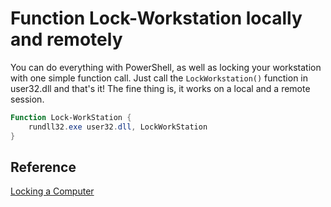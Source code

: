 # Function Lock-Workstation locally and remotely


You can do everything with PowerShell, as well as locking your workstation with one simple function call. Just call the `LockWorkstation()` function in user32.dll and that's it! The fine thing is, it works on a local and a remote session.

```powershell
Function Lock-WorkStation {
    rundll32.exe user32.dll, LockWorkStation
}
```

## Reference

[Locking a Computer](https://docs.microsoft.com/en-us/powershell/scripting/samples/changing-computer-state?view=powershell-7.1#locking-a-computer)

